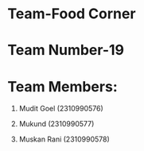 # Team-Food Corner


# Team Number-19

# Team Members:

1. Mudit Goel (2310990576)

2. Mukund (2310990577)

3. Muskan Rani (2310990578)
 






